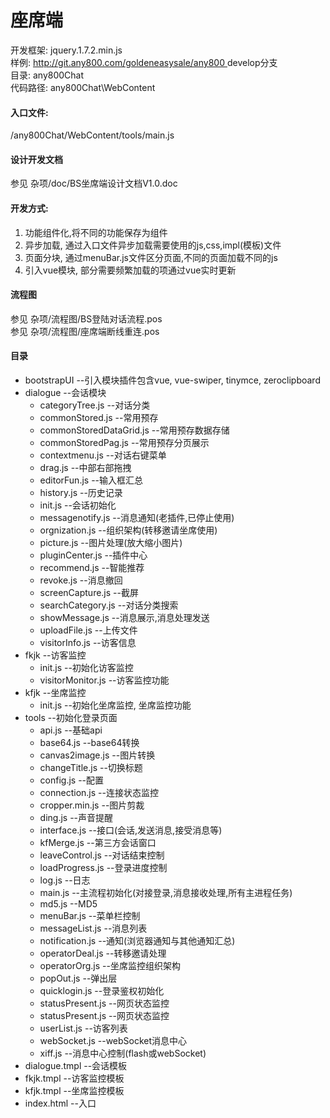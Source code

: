 # 座席端
开发框架: jquery.1.7.2.min.js  
样例: [http://git.any800.com/goldeneasysale/any800 ](http://git.any800.com/goldeneasysale/any800)  develop分支  
目录: any800Chat  
代码路径: any800Chat\WebContent

#### 入口文件: 
/any800Chat/WebContent/tools/main.js

#### 设计开发文档
参见 杂项/doc/BS坐席端设计文档V1.0.doc  

#### 开发方式: 
1. 功能组件化,将不同的功能保存为组件  
2. 异步加载, 通过入口文件异步加载需要使用的js,css,impl(模板)文件  
3. 页面分块, 通过menuBar.js文件区分页面,不同的页面加载不同的js  
4. 引入vue模块, 部分需要频繁加载的项通过vue实时更新  

#### 流程图
参见 杂项/流程图/BS登陆对话流程.pos  
参见 杂项/流程图/座席端断线重连.pos  

#### 目录
- bootstrapUI                 --引入模块插件包含vue, vue-swiper, tinymce, zeroclipboard  
- dialogue                    --会话模块  
  - categoryTree.js         --对话分类  
  - commonStored.js	        --常用预存  
  - commonStoredDataGrid.js	--常用预存数据存储  
  - commonStoredPag.js	    --常用预存分页展示  
  - contextmenu.js          --对话右键菜单  
  - drag.js	                --中部右部拖拽  
  - editorFun.js            --输入框汇总  
  - history.js              --历史记录  
  - init.js                 --会话初始化  
  - messagenotify.js	      --消息通知(老插件,已停止使用)  
  - orgnization.js	        --组织架构(转移邀请坐席使用)  
  - picture.js              --图片处理(放大缩小图片)  
  - pluginCenter.js         --插件中心  
  - recommend.js            --智能推荐  
  - revoke.js	              --消息撤回  
  - screenCapture.js        --截屏  
  - searchCategory.js       --对话分类搜索  
  - showMessage.js          --消息展示,消息处理发送  
  - uploadFile.js           --上传文件  
  - visitorInfo.js          --访客信息  
- fkjk                        --访客监控  
  - init.js                 --初始化访客监控  
  - visitorMonitor.js       --访客监控功能  
- kfjk                        --坐席监控  
  - init.js                 --初始化坐席监控, 坐席监控功能  
- tools                       --初始化登录页面  
  - api.js                  --基础api  
  - base64.js               --base64转换  
  - canvas2image.js         --图片转换  
  - changeTitle.js          --切换标题  
  - config.js               --配置  
  - connection.js           --连接状态监控  
  - cropper.min.js          --图片剪裁  
  - ding.js                 --声音提醒  
  - interface.js            --接口(会话,发送消息,接受消息等)  
  - kfMerge.js              --第三方会话窗口  
  - leaveControl.js         --对话结束控制  
  - loadProgress.js         --登录进度控制  
  - log.js                  --日志  
  - main.js                 --主流程初始化(对接登录,消息接收处理,所有主进程任务)  
  - md5.js                  --MD5  
  - menuBar.js              --菜单栏控制  
  - messageList.js          --消息列表  
  - notification.js         --通知(浏览器通知与其他通知汇总)  
  - operatorDeal.js         --转移邀请处理  
  - operatorOrg.js          --坐席监控组织架构  
  - popOut.js               --弹出层  
  - quicklogin.js           --登录鉴权初始化  
  - statusPresent.js        --网页状态监控  
  - statusPresent.js        --网页状态监控  
  - userList.js             --访客列表  
  - webSocket.js            --webSocket消息中心  
  - xiff.js                 --消息中心控制(flash或webSocket)  
- dialogue.tmpl               --会话模板  
- fkjk.tmpl                   --访客监控模板  
- kfjk.tmpl                   --坐席监控模板  
- index.html                  --入口  
